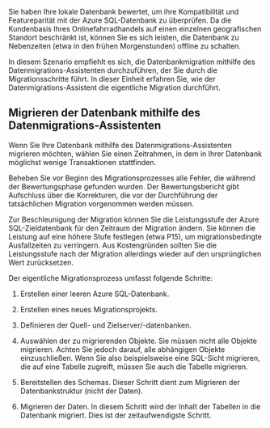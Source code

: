 Sie haben Ihre lokale Datenbank bewertet, um ihre Kompatibilität und Featureparität mit der Azure SQL-Datenbank zu überprüfen. Da die Kundenbasis Ihres Onlinefahrradhandels auf einen einzelnen geografischen Standort beschränkt ist, können Sie es sich leisten, die Datenbank zu Nebenzeiten (etwa in den frühen Morgenstunden) offline zu schalten.

In diesem Szenario empfiehlt es sich, die Datenbankmigration mithilfe des Datenmigrations-Assistenten durchzuführen, der Sie durch die Migrationsschritte führt. In dieser Einheit erfahren Sie, wie der Datenmigrations-Assistent die eigentliche Migration durchführt.

## <a name="migrate-the-database-using-data-migration-assistant"></a>Migrieren der Datenbank mithilfe des Datenmigrations-Assistenten

Wenn Sie Ihre Datenbank mithilfe des Datenmigrations-Assistenten migrieren möchten, wählen Sie einen Zeitrahmen, in dem in Ihrer Datenbank möglichst wenige Transaktionen stattfinden.

Beheben Sie vor Beginn des Migrationsprozesses alle Fehler, die während der Bewertungsphase gefunden wurden. Der Bewertungsbericht gibt Aufschluss über die Korrekturen, die vor der Durchführung der tatsächlichen Migration vorgenommen werden müssen.

Zur Beschleunigung der Migration können Sie die Leistungsstufe der Azure SQL-Zieldatenbank für den Zeitraum der Migration ändern. Sie können die Leistung auf eine höhere Stufe festlegen (etwa P15), um migrationsbedingte Ausfallzeiten zu verringern. Aus Kostengründen sollten Sie die Leistungsstufe nach der Migration allerdings wieder auf den ursprünglichen Wert zurücksetzen.

Der eigentliche Migrationsprozess umfasst folgende Schritte:

1. Erstellen einer leeren Azure SQL-Datenbank.

1. Erstellen eines neues Migrationsprojekts.

1. Definieren der Quell- und Zielserver/-datenbanken.

1. Auswählen der zu migrierenden Objekte. Sie müssen nicht alle Objekte migrieren. Achten Sie jedoch darauf, alle abhängigen Objekte einzuschließen. Wenn Sie also beispielsweise eine SQL-Sicht migrieren, die auf eine Tabelle zugreift, müssen Sie auch die Tabelle migrieren.

1. Bereitstellen des Schemas. Dieser Schritt dient zum Migrieren der Datenbankstruktur (nicht der Daten).

1. Migrieren der Daten. In diesem Schritt wird der Inhalt der Tabellen in die Datenbank migriert. Dies ist der zeitaufwendigste Schritt.
